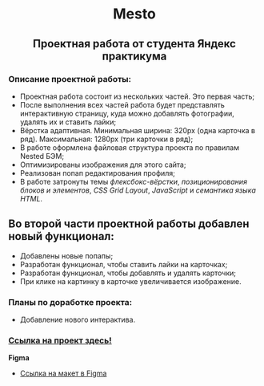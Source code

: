 <h1 align="center"><b>Mesto</b></h1>
<h2 align="center">Проектная работа от студента Яндекс практикума </h2>

### Описание проектной работы:

* Проектная работа состоит из нескольких частей. Это первая часть;
* После выполнения всех частей работа будет представлять интерактивную страницу, куда можно добавлять фотографии, удалять их и ставить лайки;
* Вёрстка адаптивная. Минимальная ширина: 320px (одна карточка в ряд). Максимальная: 1280px (три карточки в ряд);
* В работе оформлена файловая структура проекта по правилам Nested БЭМ;
* Оптимизированы изображения для этого сайта;
* Реализован попап редактирования профиля;
* В работе затронуты темы _флексбокс-вёрстки_, _позиционирования блоков и элементов_, _CSS Grid Layout_, _JavaScript_ и 
_семантика языка HTML_.

<h2>Во второй части проектной работы добавлен новый функционал:</h2>

- Добавлены новые попапы;
- Разработан функционал, чтобы ставить лайки на карточках;
- Разработан функционал, чтобы добавлять и удалять карточки;
- При клике на картинку в карточке увеличивается изображение.
### Планы по доработке проекта:
* Добавление нового интерактива.
### [Ссылка на проект здесь!](https://stenly11.github.io/mesto/)

**Figma**

* [Ссылка на макет в Figma](https://www.figma.com/file/2cn9N9jSkmxD84oJik7xL7/JavaScript.-Sprint-4?node-id=0%3A1)
